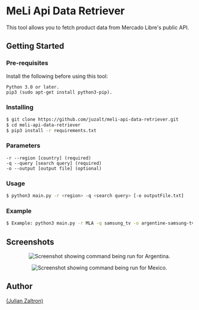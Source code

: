 # MeLi Api Data Retriever

This tool allows you to fetch product data from Mercado Libre's public API. 

## Getting Started
### Pre-requisites
Install the following before using this tool:
```
Python 3.0 or later.
pip3 (sudo apt-get install python3-pip).
```

### Installing
```bash
$ git clone https://github.com/juzalt/meli-api-data-retriever.git
$ cd meli-api-data-retriever
$ pip3 install -r requirements.txt
```

### Parameters
```
-r --region [country] (required)
-q --query [search query] (required)
-o --output [output file] (optional)
```

### Usage
```bash
$ python3 main.py -r <region> -q <search query> [-o outputFile.txt]
```
### Example
```bash
$ Example: python3 main.py -r MLA -q samsung_tv -o argentine-samsung-tv.txt
```

## Screenshots
<p align="center">
  <img src="https://julianzaltron.now.sh/static/media/meliadr-argentina.c371fd36.png" alt="Screenshot showing command being run for Argentina." />
</p>

<p align="center">
  <img src="https://julianzaltron.now.sh/static/media/meliadr-mexico.2235e3fc.png" alt="Screenshot showing command being run for Mexico." />
</p>

## Author
[(Julian Zaltron)](https://julianzaltron.now.sh)
